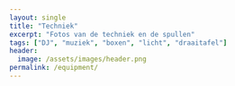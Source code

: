 ```yaml
---
layout: single
title: "Techniek"
excerpt: "Fotos van de techniek en de spullen"
tags: ["DJ", "muziek", "boxen", "licht", "draaitafel"]
header:
  image: /assets/images/header.png
permalink: /equipment/
---
```

